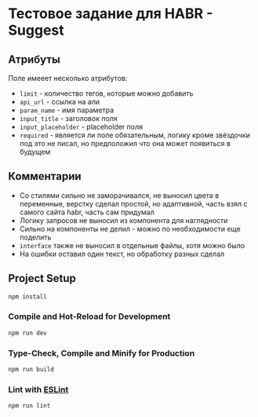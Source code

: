 # Тестовое задание для HABR - Suggest

## Атрибуты

Поле имееет несколько атрибутов:

- `limit` - количество тегов, которые можно добавить
- `api_url` - ссылка на апи
- `param_name` - имя параметра
- `input_title` - заголовок поля
- `input_placeholder` - placeholder поля
- `required` - является ли поле обязательным, логику кроме звёздочки под это не писал, но предположил что она может появиться в будущем

## Комментарии

- Со стилями сильно не заморачивался, не выносил цвета в переменные, верстку сделал простой, но адаптивной, часть взял с самого сайта habr, часть сам придумал
- Логику запросов не выносил из компонента для наглядности
- Сильно на компоненты не делил - можно по необходимости еще поделить
- `interface` также не выносил в отдельные файлы, хотя можно было
- На ошибки оставил один текст, но обработку разных сделал

## Project Setup

```sh
npm install
```

### Compile and Hot-Reload for Development

```sh
npm run dev
```

### Type-Check, Compile and Minify for Production

```sh
npm run build
```

### Lint with [ESLint](https://eslint.org/)

```sh
npm run lint
```
